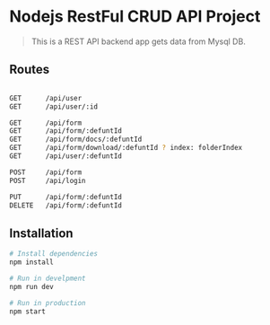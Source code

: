# Nodejs RestFul CRUD API Project 
> This is a REST API backend app gets data from Mysql DB.

## Routes
```bash

GET      /api/user
GET      /api/user/:id

GET      /api/form
GET      /api/form/:defuntId
GET      /api/form/docs/:defuntId
GET      /api/form/download/:defuntId ? index: folderIndex
GET      /api/user/:defuntId

POST     /api/form
POST     /api/login

PUT      /api/form/:defuntId
DELETE   /api/form/:defuntId

```

## Installation

```bash
# Install dependencies
npm install

# Run in develpment
npm run dev

# Run in production
npm start
```
